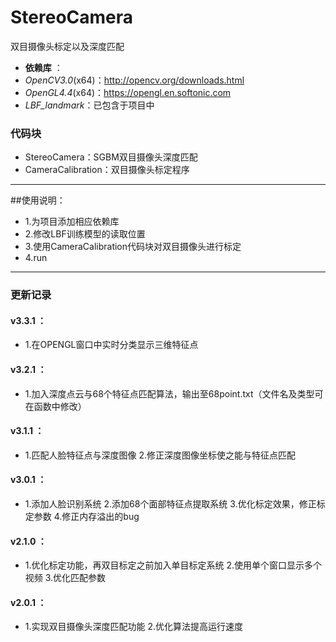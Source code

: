 ﻿# StereoCamera
双目摄像头标定以及深度匹配

- **依赖库** ：
- *OpenCV3.0*(x64)：http://opencv.org/downloads.html
- *OpenGL4.4*(x64)：https://opengl.en.softonic.com  
- *LBF_landmark*：已包含于项目中
### 代码块
- StereoCamera：SGBM双目摄像头深度匹配
- CameraCalibration：双目摄像头标定程序
-------------------
##使用说明：
- 1.为项目添加相应依赖库
- 2.修改LBF训练模型的读取位置
- 3.使用CameraCalibration代码块对双目摄像头进行标定
- 4.run

-------------------
### 更新记录

#### v3.3.1 ：
-   1.在OPENGL窗口中实时分类显示三维特征点

#### v3.2.1 ：
-   1.加入深度点云与68个特征点匹配算法，输出至68point.txt（文件名及类型可在函数中修改）

#### v3.1.1 ：
-   1.匹配人脸特征点与深度图像
    2.修正深度图像坐标使之能与特征点匹配

#### v3.0.1 ：
-   1.添加人脸识别系统
    2.添加68个面部特征点提取系统
    3.优化标定效果，修正标定参数
    4.修正内存溢出的bug

#### v2.1.0 ：
-   1.优化标定功能，再双目标定之前加入单目标定系统
    2.使用单个窗口显示多个视频
    3.优化匹配参数

#### v2.0.1 ：
-   1.实现双目摄像头深度匹配功能
    2.优化算法提高运行速度

